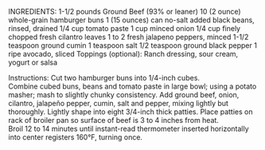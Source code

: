 INGREDIENTS:
1-1/2 pounds Ground Beef (93% or leaner)
10 (2 ounce) whole-grain hamburger buns
1 (15 ounces) can no-salt added black beans, rinsed, drained
1/4 cup tomato paste
1 cup minced onion
1/4 cup finely chopped fresh cilantro leaves
1 to 2 fresh jalapeno peppers, minced
1-1/2 teaspoon ground cumin
1 teaspoon salt
1/2 teaspoon ground black pepper
1 ripe avocado, sliced
Toppings (optional):
Ranch dressing, sour cream, yogurt or salsa

Instructions:
Cut two hamburger buns into 1/4-inch cubes.  
Combine cubed buns, beans and tomato paste in large bowl; using a potato masher; mash to slightly chunky consistency.
Add ground beef, onion, cilantro, jalapeño pepper, cumin, salt and pepper, mixing lightly but thoroughly. 
Lightly shape into eight 3/4-inch thick patties.
Place patties on rack of broiler pan so surface of beef is 3 to 4 inches from heat.  
Broil 12 to 14 minutes until instant-read thermometer inserted horizontally into center registers 160°F, turning once.
